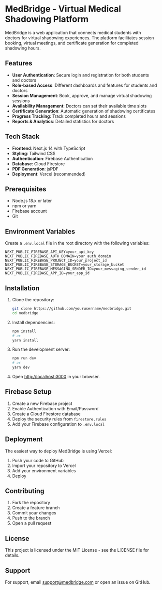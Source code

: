 # MedBridge - Virtual Medical Shadowing Platform

MedBridge is a web application that connects medical students with doctors for virtual shadowing experiences. The platform facilitates session booking, virtual meetings, and certificate generation for completed shadowing hours.

## Features

- **User Authentication**: Secure login and registration for both students and doctors
- **Role-based Access**: Different dashboards and features for students and doctors
- **Session Management**: Book, approve, and manage virtual shadowing sessions
- **Availability Management**: Doctors can set their available time slots
- **Certificate Generation**: Automatic generation of shadowing certificates
- **Progress Tracking**: Track completed hours and sessions
- **Reports & Analytics**: Detailed statistics for doctors

## Tech Stack

- **Frontend**: Next.js 14 with TypeScript
- **Styling**: Tailwind CSS
- **Authentication**: Firebase Authentication
- **Database**: Cloud Firestore
- **PDF Generation**: jsPDF
- **Deployment**: Vercel (recommended)

## Prerequisites

- Node.js 18.x or later
- npm or yarn
- Firebase account
- Git

## Environment Variables

Create a `.env.local` file in the root directory with the following variables:

```env
NEXT_PUBLIC_FIREBASE_API_KEY=your_api_key
NEXT_PUBLIC_FIREBASE_AUTH_DOMAIN=your_auth_domain
NEXT_PUBLIC_FIREBASE_PROJECT_ID=your_project_id
NEXT_PUBLIC_FIREBASE_STORAGE_BUCKET=your_storage_bucket
NEXT_PUBLIC_FIREBASE_MESSAGING_SENDER_ID=your_messaging_sender_id
NEXT_PUBLIC_FIREBASE_APP_ID=your_app_id
```

## Installation

1. Clone the repository:
   ```bash
   git clone https://github.com/yourusername/medbridge.git
   cd medbridge
   ```

2. Install dependencies:
   ```bash
   npm install
   # or
   yarn install
   ```

3. Run the development server:
   ```bash
   npm run dev
   # or
   yarn dev
   ```

4. Open [http://localhost:3000](http://localhost:3000) in your browser.

## Firebase Setup

1. Create a new Firebase project
2. Enable Authentication with Email/Password
3. Create a Cloud Firestore database
4. Deploy the security rules from `firestore.rules`
5. Add your Firebase configuration to `.env.local`

## Deployment

The easiest way to deploy MedBridge is using Vercel:

1. Push your code to GitHub
2. Import your repository to Vercel
3. Add your environment variables
4. Deploy

## Contributing

1. Fork the repository
2. Create a feature branch
3. Commit your changes
4. Push to the branch
5. Open a pull request

## License

This project is licensed under the MIT License - see the LICENSE file for details.

## Support

For support, email support@medbridge.com or open an issue on GitHub. 